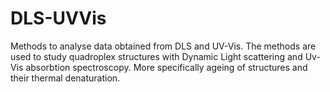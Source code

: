 # DLS-UVVis
Methods to analyse data obtained from DLS and UV-Vis.
The methods are used to study quadroplex structures with Dynamic Light scattering and Uv-Vis absorbtion spectroscopy. More specifically ageing of structures and their thermal denaturation.
